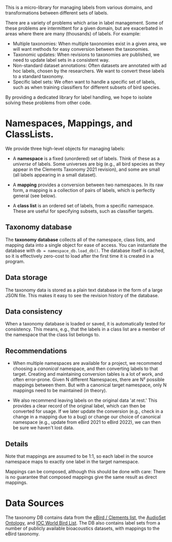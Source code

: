 This is a micro-library for managing labels from various domains, and
transformations between different sets of labels.

There are a variety of problems which arise in label management. Some of these
problems are intermittent for a given domain, but are exacerbated in areas where
there are many (thousands) of labels. For example:

*   Multiple taxonomies: When multiple taxonomies exist in a given area, we will
    want methods for easy conversion between the taxonomies.
*   Taxonomic updates: When revisions to taxonomies are published, we need to
    update label sets in a consistent way.
*   Non-standard dataset annotations: Often datasets are annotated with ad hoc
    labels, chosen by the researchers. We want to convert these labels to a
    standard taxonomy.
*   Specific label sets: We often want to handle a specific set of labels, such
    as when training classifiers for different subsets of bird species.

By providing a dedicated library for label handling, we hope to isolate solving
these problems from other code.

# Namespaces, Mappings, and ClassLists.

We provide three high-level objects for managing labels:

*   A **namespace** is a fixed (unordered) set of labels. Think of these as a
    *universe* of labels. Some universes are big (e.g., all bird species as they
    appear in the Clements Taxonomy 2021 revision), and some are small (all
    labels appearing in a small dataset).

*   A **mapping** provides a conversion between two namespaces. In its raw form,
    a mapping is a collection of pairs of labels, which is perfectly general
    (see below).

*   A **class list** is an ordered set of labels, from a specific namespace.
    These are useful for specifying subsets, such as classifier targets.

## Taxonomy database

The **taxonomy database** collects all of the namespace, class lists, and
mapping data into a single object for ease of access. You can instantiate the
database with `db = namespace_db.load_db()`. The database itself is cached, so
it is effectively zero-cost to load after the first time it is created in a
program.

## Data storage

The taxonomy data is stored as a plain text database in the form of a large JSON
file. This makes it easy to see the revision history of the database.

## Data consistency

When a taxonomy database is loaded or saved, it is automatically tested for
consistency. This means, e.g., that the labels in a class list are a member of
the namespace that the class list belongs to.

## Recommendations

*   When multiple namespaces are available for a project, we recommend choosing
    a *canonical* namespace, and then converting labels to that target. Creating
    and maintaining conversion tables is a lot of work, and often error-prone.
    Given N different Namespaces, there are N² possible mappings between them.
    But with a canonical target namespace, only N mappings need to be maintained
    (in theory).

*   We also recommend leaving labels on the original data 'at rest.' This
    provides a clear record of the original label, which can then be converted
    for usage. If we later update the conversion (e.g., check in a change in a
    mapping due to a bug) or change our choice of canonical namespace (e.g.,
    update from eBird 2021 to eBird 2022), we can then be sure we haven't lost
    data.

## Details

Note that mappings are assumed to be 1:1, so each label in the source namespace
maps to exactly one label in the target namespace.

Mappings can be composed, although this should be done with care: There is no
guarantee that composed mappings give the same result as direct mappings.

# Data Sources

The taxonomy DB contains data from the
[eBird / Clements list](https://www.birds.cornell.edu/clementschecklist/download/),
the [AudioSet Ontology](https://github.com/audioset/ontology), and
[IOC World Bird List](https://www.worldbirdnames.org/new/).
The DB also contains label sets from a number of publicly available bioacoustics
datasets, with mappings to the eBird taxonomy.
